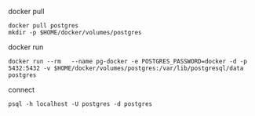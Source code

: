
docker pull

    docker pull postgres
    mkdir -p $HOME/docker/volumes/postgres

docker run

    docker run --rm   --name pg-docker -e POSTGRES_PASSWORD=docker -d -p 5432:5432 -v $HOME/docker/volumes/postgres:/var/lib/postgresql/data  postgres


connect

    psql -h localhost -U postgres -d postgres
